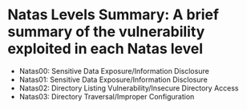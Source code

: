 # Natas Levels Summary: A brief summary of the vulnerability exploited in each Natas level

  * Natas00: Sensitive Data Exposure/Information Disclosure
  * Natas01: Sensitive Data Exposure/Information Disclosure
  * Natas02: Directory Listing Vulnerability/Insecure Directory Access
  * Natas03: Directory Traversal/Improper Configuration
